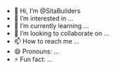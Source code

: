 - 👋 Hi, I’m @SitaBuilders
- 👀 I’m interested in ...
- 🌱 I’m currently learning ...
- 💞️ I’m looking to collaborate on ...
- 📫 How to reach me ...
- 😄 Pronouns: ...
- ⚡ Fun fact: ...

<!---
SitaBuilders/SitaBuilders is a ✨ special ✨ repository because its `README.md` (this file) appears on your GitHub profile.
You can click the Preview link to take a look at your changes.
--->
